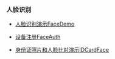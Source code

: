 ### 人脸识别


- [人脸识别演示FaceDemo](https://coding.net/u/CoreWise/p/SDK/git/raw/master/apk/face/FaceDemo_release20190722.apk)

- [设备注册FaceAuth](https://coding.net/u/CoreWise/p/SDK/git/raw/master/apk/face/FaceAuth_release20190718.apk)

- [身份证照片和人脸比对演示IDCardFace](https://coding.net/u/CoreWise/p/SDK/git/raw/master/apk/face/IDCardFace_release20190718.apk)